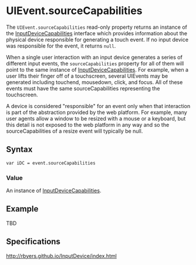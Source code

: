 # UIEvent.sourceCapabilities

The `UIEvent.sourceCapabilities` read-only property returns an instance of the [InputDeviceCapabilities](InputDeviceCapabilities.md) interface which provides information about the physical device responsible for generating a touch event. If no input device was responsible for the event, it returns `null`.

When a single user interaction with an input device generates a series of different input events, the `sourceCapabilities` property for all of them will point to the same instance of [InputDeviceCapabilities](InputDeviceCapabilities.md). For example, when a user lifts their finger off of a touchscreen, several UIEvents may be generated including touchend, mousedown, click, and focus. All of these events must have the same sourceCapabilities representing the touchscreen.

<div class="note">
<p>A device is considered "responsible" for an event only when that interaction is part of the abstraction provided by the web platform. For example, many user agents allow a window to be resized with a mouse or a keyboard, but this detail is not exposed to the web platform in any way and so the sourceCapabilities of a resize event will typically be null.</p>
</div>

## Syntax

`var iDC = event.sourceCapabilities`

### Value

An instance of [InputDeviceCapabilities](InputDeviceCapabilities.md). 

## Example

TBD

## Specifications

<http://rbyers.github.io/InputDevice/index.html>
